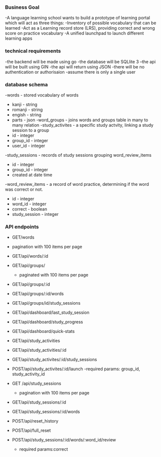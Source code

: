 ### Business Goal

-A language learning school wants to build a prototype of learning portal which will act as three things:
-Inventory of possible vocabulary that can be learned
-Act as a  Learning record store (LRS), providing correct and wrong score on practice vocabulary
-A unified launchpad to launch different learning apps

### technical requirements

-the backend will be made using go
-the database will be SQLlite 3
–the api will be built using GIN
-the api will return using JSON
-there will be no authentication or authorisaion 
-assume there is only a single user

### database schema 

-words - stored vocabulary of words 
 - kanji - string 
 - romanji - string 
 - engish - string
 - parts - json 
-word_groups - joins words and groups table in many to many relation
-study_activites - a specific study actvity, linking a study session to a group 
 - id - integer
 - group_id - integer 
 - user_id - integer 

-study_sessions  - records of study sessions grouping word_review_items 
 - id - integer 
 - group_id - integer 
 - created at date time 

-word_review_items - a record of word practice, determining if the word was correct or not.
 - id - integer 
 - word_id - integer 
 - correct - boolean 
 - study_session - integer 

 ### API endpoints

- GET/words 
 - pagination with 100 items per page 

- GET/api/words/:id
- GET/api/groups/
    - paginated with 100 items per page 
- GET/api/groups/:id 
- GET/api/groups/:id/words 
- GET/api/groups/id/study_sessions 
- GET/api/dashboard/last_study_session 
- GET/api/dashboard/study_progress
- GET/api/dashboard/quick-stats 
- GET/api/study_activities 
- GET/api/study_activities/:id
- GET/api/study_activites/:id/study_sessions 
- POST/api/study_activites/:id/launch 
 -required params: group_id, study_activity_id 

- GET /api/study_sessions
    - pagination with 100 items per page 

- GET/api/study_sessions/:id
- GET/api/study_sessions/:id/words
- POST/api/reset_history 
- POST/api/full_reset
- POST/api/study_sessions/:id/words/:word_id/review
    - required params:correct 



